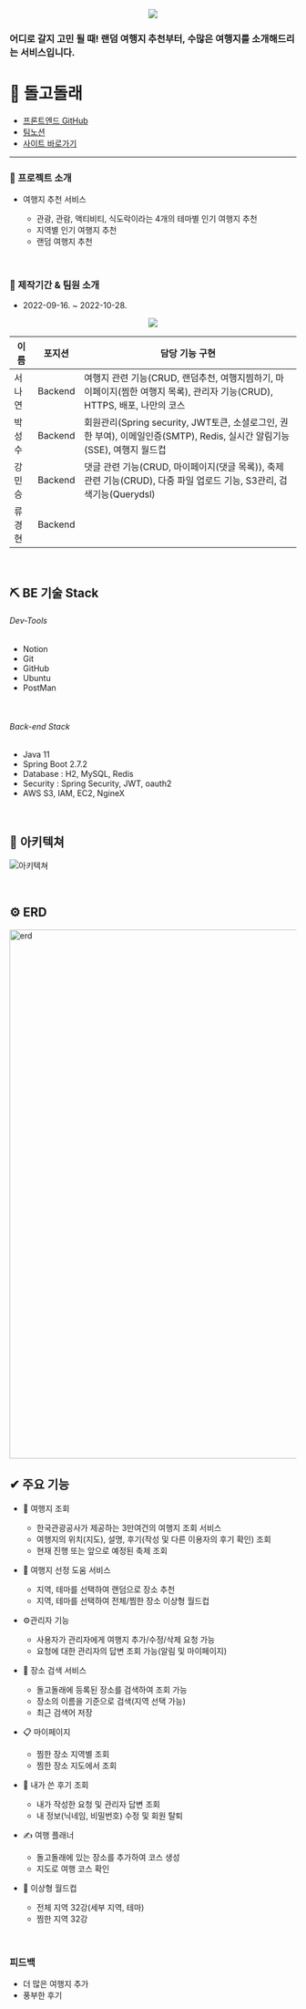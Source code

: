 <p align="center">
 <img src="https://user-images.githubusercontent.com/97495661/198329036-9b258aa5-cb1b-4d27-b8c6-7609e052f861.png">
</p>
 <h3> 어디로 갈지 고민 될 때! 랜덤 여행지 추천부터, 수많은 여행지를 소개해드리는 서비스입니다. </h3></div>
<div align="center"></div>

# 🐬 돌고돌래

- [프론트엔드 GitHub](https://github.com/Greendeww/dolgo-dolrae)
- [팀노션](https://www.notion.so/1-695787ebec1e4ecd91a12ff8ae70f7b7)
- [사이트 바로가기](http://dolgo.site/)
---
### 📌 프로젝트 소개
- 여행지 추천 서비스

  - 관광, 관람, 액티비티, 식도락이라는 4개의 테마별 인기 여행지 추천
  - 지역별 인기 여행지 추천
  - 랜덤 여행지 추천
 
<br>

### 📰 제작기간 & 팀원 소개
- 2022-09-16. ~ 2022-10-28.

<p align="center">
<img src="https://user-images.githubusercontent.com/110075438/198321462-8457a883-df7c-4b8c-9c37-ee8e1ad3c983.png">
</p>

|이름|포지션| 담당 기능 구현                                                                         |
|------|---|----------------------------------------------------------------------------------|
|서나연|Backend| 여행지 관련 기능(CRUD, 랜덤추천, 여행지찜하기, 마이페이지(찜한 여행지 목록), 관리자 기능(CRUD), HTTPS, 배포, 나만의 코스                |
|박성수|Backend| 회원관리(Spring security, JWT토큰, 소셜로그인, 권한 부여), 이메일인증(SMTP), Redis, 실시간 알림기능(SSE), 여행지 월드컵        |
|강민승|Backend| 댓글 관련 기능(CRUD, 마이페이지(댓글 목록)), 축제 관련 기능(CRUD), 다중 파일 업로드 기능, S3관리, 검색기능(Querydsl) |
|류경현|Backend||

<br>

## ⛏ BE 기술 Stack

###### Dev-Tools
- Notion
- Git
- GitHub
- Ubuntu
- PostMan

<br>

###### Back-end Stack
- Java 11
- Spring Boot 2.7.2
- Database : H2, MySQL, Redis
- Security : Spring Security, JWT, oauth2
- AWS S3, IAM, EC2, NgineX

<br>

## 🌸 아키텍쳐

![아키텍쳐](https://user-images.githubusercontent.com/97495661/198329375-c93bca10-7fb1-4d49-88b9-aab30fcef434.png)

<br>

## ⚙️ ERD

<img width="928" alt="erd" src="https://user-images.githubusercontent.com/110075438/198322563-120ff608-7df9-4e78-8ee2-158c5bcb288f.png">

## ✔ 주요 기능

- 🧳 여행지 조회
  - 한국관광공사가 제공하는 3만여건의 여행지 조회 서비스
  - 여행지의 위치(지도), 설명, 후기(작성 및 다른 이용자의 후기 확인) 조회
  - 현재 진행 또는 앞으로 예정된 축제 조회

- 🤝 여행지 선정 도움 서비스
  - 지역, 테마를 선택하여 랜덤으로 장소 추천
  - 지역, 테마를 선택하여 전체/찜한 장소 이상형 월드컵

- ⚙️관리자 기능
  - 사용자가 관리자에게 여행지 추가/수정/삭제 요청 가능
  - 요청에 대한 관리자의 답변 조회 가능(알림 및 마이페이지)

- 🔎 장소 검색 서비스
  - 돌고돌래에 등록된 장소를 검색하여 조회 가능
  - 장소의 이름을 기준으로 검색(지역 선택 가능)
  - 최근 검색어 저장

- 📋 마이페이지
  - 찜한 장소 지역별 조회
  - 찜한 장소 지도에서 조회

- 📰 내가 쓴 후기 조회
  - 내가 작성한 요청 및 관리자 답변 조회
  - 내 정보(닉네임, 비밀번호) 수정 및 회원 탈퇴

- ✍️ 여행 플래너
  - 돌고돌래에 있는 장소를 추가하여 코스 생성
  - 지도로 여행 코스 확인

- 🌸 이상형 월드컵
  - 전체 지역 32강(세부 지역, 테마) 
  - 찜한 지역 32강
<br>

### 피드백
 - 더 많은 여행지 추가
 - 풍부한 후기



